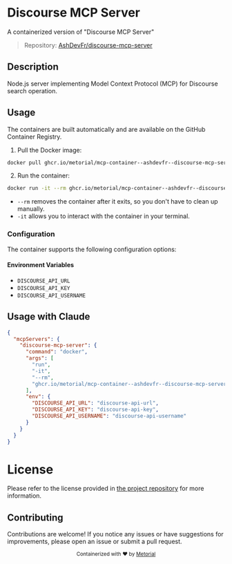 
# Discourse MCP Server

A containerized version of "Discourse MCP Server"

> Repository: [AshDevFr/discourse-mcp-server](https://github.com/AshDevFr/discourse-mcp-server)

## Description

Node.js server implementing Model Context Protocol (MCP) for Discourse search operation.


## Usage

The containers are built automatically and are available on the GitHub Container Registry.

1. Pull the Docker image:

```bash
docker pull ghcr.io/metorial/mcp-container--ashdevfr--discourse-mcp-server--discourse-mcp-server
```

2. Run the container:

```bash
docker run -it --rm ghcr.io/metorial/mcp-container--ashdevfr--discourse-mcp-server--discourse-mcp-server 
```

- `--rm` removes the container after it exits, so you don't have to clean up manually.
- `-it` allows you to interact with the container in your terminal.


### Configuration

The container supports the following configuration options:




#### Environment Variables

- `DISCOURSE_API_URL`
- `DISCOURSE_API_KEY`
- `DISCOURSE_API_USERNAME`




## Usage with Claude

```json
{
  "mcpServers": {
    "discourse-mcp-server": {
      "command": "docker",
      "args": [
        "run",
        "-it",
        "--rm",
        "ghcr.io/metorial/mcp-container--ashdevfr--discourse-mcp-server--discourse-mcp-server"
      ],
      "env": {
        "DISCOURSE_API_URL": "discourse-api-url",
        "DISCOURSE_API_KEY": "discourse-api-key",
        "DISCOURSE_API_USERNAME": "discourse-api-username"
      }
    }
  }
}
```

# License

Please refer to the license provided in [the project repository](https://github.com/AshDevFr/discourse-mcp-server) for more information.

## Contributing

Contributions are welcome! If you notice any issues or have suggestions for improvements, please open an issue or submit a pull request.

<div align="center">
  <sub>Containerized with ❤️ by <a href="https://metorial.com">Metorial</a></sub>
</div>
  